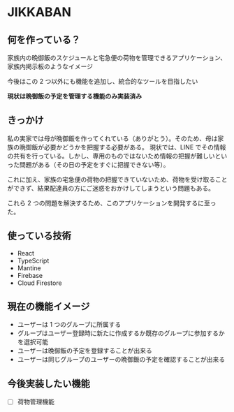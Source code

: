 # JIKKABAN

## 何を作っている？

家族内の晩御飯のスケジュールと宅急便の荷物を管理できるアプリケーション、家族内掲示板のようなイメージ

今後はこの 2 つ以外にも機能を追加し、統合的なツールを目指したい

**現状は晩御飯の予定を管理する機能のみ実装済み**

## きっかけ

私の実家では母が晩御飯を作ってくれている（ありがとう）。そのため、母は家族の晩御飯が必要かどうかを把握する必要がある。
現状では、LINE でその情報の共有を行っている。しかし、専用のものではないため情報の把握が難しいといった問題がある（その日の予定をすぐに把握できない等）。

これに加え、家族の宅急便の荷物の把握できていないため、荷物を受け取ることができず、結果配達員の方にご迷惑をおかけしてしまうという問題もある。

これら 2 つの問題を解決するため、このアプリケーションを開発するに至った。

## 使っている技術

- React
- TypeScript
- Mantine
- Firebase
- Cloud Firestore

## 現在の機能イメージ

- ユーザーは 1 つのグループに所属する
- グループはユーザー登録時に新たに作成するか既存のグループに参加するかを選択可能
- ユーザーは晩御飯の予定を登録することが出来る
- ユーザーは同じグループのユーザーの晩御飯の予定を確認することが出来る

## 今後実装したい機能

- [ ] 荷物管理機能
